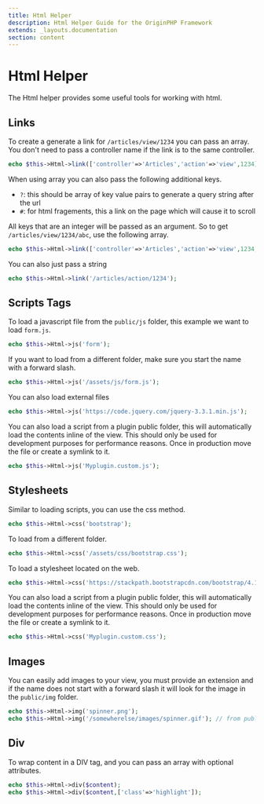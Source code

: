 ```yaml
---
title: Html Helper
description: Html Helper Guide for the OriginPHP Framework
extends: _layouts.documentation
section: content
---
```

# Html Helper

The Html helper provides some useful tools for working with html.

## Links

To create a generate a link for  `/articles/view/1234` you can pass an array. You don't need to pass a controller name
if the link is to the same controller.

```php
echo $this->Html->link(['controller'=>'Articles','action'=>'view',1234]);
```

When using array you can also pass the following additional keys.

- `?`: this should be array of key value pairs to generate a query string after the url
- `#`: for html fragements, this a link on the page which will cause it to scroll

All keys that are an integer will be passed as an argument. So to get `/articles/view/1234/abc`, use the following array.

```php
echo $this->Html->link(['controller'=>'Articles','action'=>'view',1234,'abc']);
```

You can also just pass a string

```php
echo $this->Html->link('/articles/action/1234');
```

## Scripts Tags

To load a javascript file from the `public/js` folder, this example we want to load `form.js`.

```php
echo $this->Html->js('form');
```

If you want to load from a different folder, make sure you start the name with a forward slash.

```php
echo $this->Html->js('/assets/js/form.js');
```

You can also load external files

```php
echo $this->Html->js('https://code.jquery.com/jquery-3.3.1.min.js');
```

You can also load a script from a plugin public folder, this will automatically load the contents inline of the view. This should only be used for development purposes for performance reasons. Once in production move the file or create a symlink to it.

```php
echo $this->Html->js('Myplugin.custom.js');
```

## Stylesheets

Similar to loading scripts, you can use the css method.

```php
echo $this->Html->css('bootstrap');
```

To load from a different folder.

```php
echo $this->Html->css('/assets/css/bootstrap.css');
```

To load a stylesheet located on the web.

```php
echo $this->Html->css('https://stackpath.bootstrapcdn.com/bootstrap/4.1.3/css/bootstrap.min.css');
```

You can also load a script from a plugin public folder, this will automatically load the contents inline of the view. This should only be used for development purposes for performance reasons. Once in production move the file or create a symlink to it.

```php
echo $this->Html->css('Myplugin.custom.css');
```


## Images

You can easily add images to your view, you must provide an extension and if the name does not start with a forward slash it will look for the image in the `public/img` folder.

```php
echo $this->Html->img('spinner.png');
echo $this->Html->img('/somewherelse/images/spinner.gif'); // from public folder
```

## Div

To wrap content in a DIV tag, and you can pass an array with optional attributes.

```php
echo $this->Html->div($content);
echo $this->Html->div($content,['class'=>'highlight']);
```